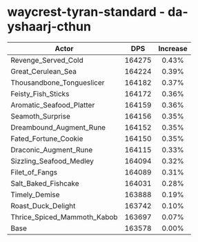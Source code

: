 # waycrest-tyran-standard - da-yshaarj-cthun
| Actor | DPS | Increase |
|---|:---:|:---:|
|Revenge_Served_Cold|164275|0.43%|
|Great_Cerulean_Sea|164224|0.39%|
|Thousandbone_Tongueslicer|164182|0.37%|
|Feisty_Fish_Sticks|164172|0.36%|
|Aromatic_Seafood_Platter|164159|0.36%|
|Seamoth_Surprise|164156|0.35%|
|Dreambound_Augment_Rune|164152|0.35%|
|Fated_Fortune_Cookie|164150|0.35%|
|Draconic_Augment_Rune|164115|0.33%|
|Sizzling_Seafood_Medley|164094|0.32%|
|Filet_of_Fangs|164089|0.31%|
|Salt_Baked_Fishcake|164031|0.28%|
|Timely_Demise|163888|0.19%|
|Roast_Duck_Delight|163742|0.10%|
|Thrice_Spiced_Mammoth_Kabob|163697|0.07%|
|Base|163578|0.00%|
